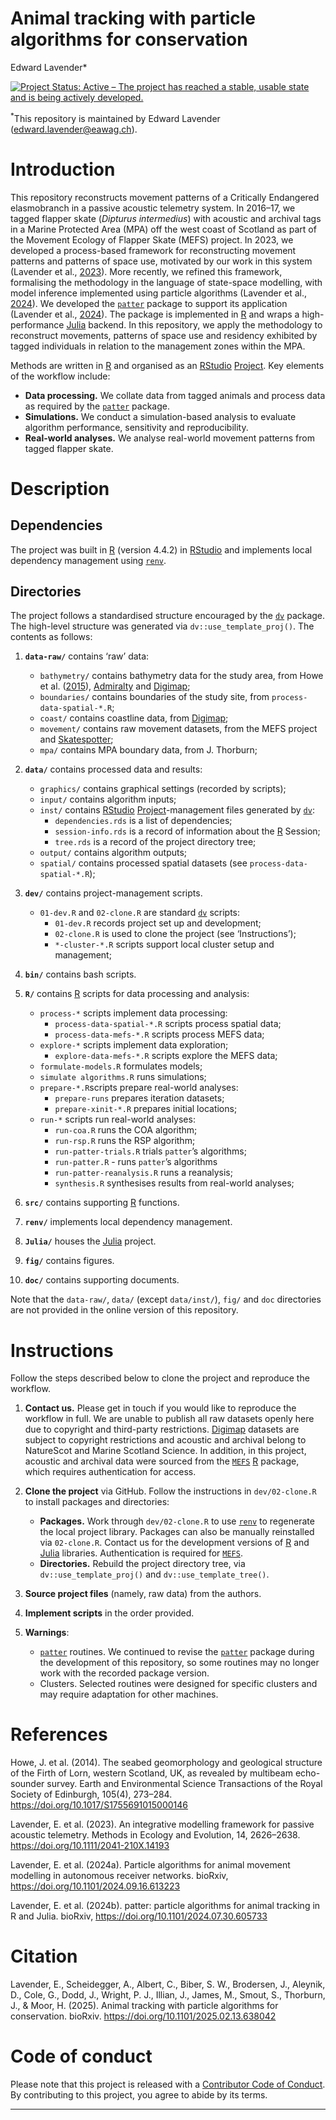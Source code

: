 Animal tracking with particle algorithms for conservation
================
Edward Lavender\*

[![Project Status: Active – The project has reached a stable, usable
state and is being actively
developed.](https://www.repostatus.org/badges/latest/active.svg)](https://www.repostatus.org/#active)

<sup>\*</sup>This repository is maintained by Edward Lavender
(<edward.lavender@eawag.ch>).

# Introduction

This repository reconstructs movement patterns of a Critically
Endangered elasmobranch in a passive acoustic telemetry system. In
2016–17, we tagged flapper skate (*Dipturus intermedius*) with acoustic
and archival tags in a Marine Protected Area (MPA) off the west coast of
Scotland as part of the Movement Ecology of Flapper Skate (MEFS)
project. In 2023, we developed a process-based framework for
reconstructing movement patterns and patterns of space use, motivated by
our work in this system (Lavender et al.,
[2023](https://doi.org/10.1111/2041-210X.14193)). More recently, we
refined this framework, formalising the methodology in the language of
state-space modelling, with model inference implemented using particle
algorithms (Lavender et al.,
[2024](https://doi.org/10.1101/2024.09.16.613223)). We developed the
[`patter`](https://github.com/edwardlavender/patter) package to support
its application (Lavender et al.,
[2024](https://doi.org/10.1101/2024.07.30.605733)). The package is
implemented in [R](https://www.r-project.org/) and wraps a
high-performance [Julia](http://julialang.org) backend. In this
repository, we apply the methodology to reconstruct movements, patterns
of space use and residency exhibited by tagged individuals in relation
to the management zones within the MPA.

Methods are written in [R](https://www.r-project.org/) and organised as
an [RStudio](https://www.rstudio.com/)
[Project](https://r4ds.had.co.nz/workflow-projects.html). Key elements
of the workflow include:

- **Data processing.** We collate data from tagged animals and process
  data as required by the
  [`patter`](https://github.com/edwardlavender/patter) package.
- **Simulations.** We conduct a simulation-based analysis to evaluate
  algorithm performance, sensitivity and reproducibility.
- **Real-world analyses.** We analyse real-world movement patterns from
  tagged flapper skate.

# Description

## Dependencies

The project was built in [R](https://www.r-project.org/) (version 4.4.2)
in [RStudio](https://www.rstudio.com/) and implements local dependency
management using
[`renv`](https://rstudio.github.io/renv/articles/renv.html).

## Directories

The project follows a standardised structure encouraged by the
[`dv`](https://github.com/edwardlavender/dv) package. The high-level
structure was generated via `dv::use_template_proj()`. The contents as
follows:

1.  **`data-raw/`** contains ‘raw’ data:

    - `bathymetry/` contains bathymetry data for the study area, from
      Howe et al. ([2015](https://doi.org/10.1017/S1755691015000146)),
      [Admiralty](https://www.admiralty.co.uk/access-data/seabed-mapping)
      and [Digimap](https://digimap.edina.ac.uk);
    - `boundaries/` contains boundaries of the study site, from
      `process-data-spatial-*.R`;
    - `coast/` contains coastline data, from
      [Digimap](https://digimap.edina.ac.uk);
    - `movement/` contains raw movement datasets, from the MEFS project
      and [Skatespotter](https://skatespotter.sams.ac.uk);
    - `mpa/` contains MPA boundary data, from J. Thorburn; <br/>

2.  **`data/`** contains processed data and results:

    - `graphics/` contains graphical settings (recorded by scripts);
    - `input/` contains algorithm inputs;
    - `inst/` contains [RStudio](https://www.rstudio.com/)
      [Project](https://r4ds.had.co.nz/workflow-projects.html)-management
      files generated by [`dv`](https://github.com/edwardlavender/dv):
      - `dependencies.rds` is a list of dependencies;
      - `session-info.rds` is a record of information about the
        [R](https://www.r-project.org/) Session;
      - `tree.rds` is a record of the project directory tree;
    - `output/` contains algorithm outputs;
    - `spatial/` contains processed spatial datasets (see
      `process-data-spatial-*.R`); <br/>

3.  **`dev/`** contains project-management scripts.

    - `01-dev.R` and `02-clone.R` are standard
      [`dv`](https://github.com/edwardlavender/dv) scripts:
      - `01-dev.R` records project set up and development;
      - `02-clone.R` is used to clone the project (see ‘Instructions’);
      - `*-cluster-*.R` scripts support local cluster setup and
        management;

4.  **`bin/`** contains bash scripts.

5.  **`R/`** contains [R](https://www.r-project.org/) scripts for data
    processing and analysis:

    - `process-*` scripts implement data processing:
      - `process-data-spatial-*.R` scripts process spatial data;
      - `process-data-mefs-*.R` scripts process MEFS data;
    - `explore-*` scripts implement data exploration;
      - `explore-data-mefs-*.R` scripts explore the MEFS data;
    - `formulate-models.R` formulates models;
    - `simulate algorithms.R` runs simulations;
    - `prepare-*.R`scripts prepare real-world analyses:
      - `prepare-runs` prepares iteration datasets;
      - `prepare-xinit-*.R` prepares initial locations;
    - `run-*` scripts run real-world analyses:
      - `run-coa.R` runs the COA algorithm;
      - `run-rsp.R` runs the RSP algorithm;
      - `run-patter-trials.R` trials `patter`’s algorithms;
      - `run-patter.R` - runs `patter`’s algorithms
      - `run-patter-reanalysis.R` runs a reanalysis;
      - `synthesis.R` synthesises results from real-world analyses;

6.  **`src/`** contains supporting [R](https://www.r-project.org/)
    functions.

7.  **`renv/`** implements local dependency management.

8.  **`Julia/`** houses the [Julia](http://julialang.org) project.

9.  **`fig/`** contains figures.

10. **`doc/`** contains supporting documents.

Note that the `data-raw/`, `data/` (except `data/inst/`), `fig/` and
`doc` directories are not provided in the online version of this
repository.

# Instructions

Follow the steps described below to clone the project and reproduce the
workflow.

1.  **Contact us.** Please get in touch if you would like to reproduce
    the workflow in full. We are unable to publish all raw datasets
    openly here due to copyright and third-party restrictions.
    [Digimap](https://digimap.edina.ac.uk) datasets are subject to
    copyright restrictions and acoustic and archival belong to
    NatureScot and Marine Scotland Science. In addition, in this
    project, acoustic and archival data were sourced from the
    [`MEFS`](https://github.com/edwardlavender/MEFS)
    [R](https://www.r-project.org/) package, which requires
    authentication for access.

2.  **Clone the project** via GitHub. Follow the instructions in
    `dev/02-clone.R` to install packages and directories:

    - **Packages.** Work through `dev/02-clone.R` to use
      [`renv`](https://rstudio.github.io/renv/articles/renv.html) to
      regenerate the local project library. Packages can also be
      manually reinstalled via `02-clone.R`. Contact us for the
      development versions of [R](https://www.r-project.org/) and
      [Julia](http://julialang.org) libraries. Authentication is
      required for [`MEFS`](https://github.com/edwardlavender/MEFS).
    - **Directories.** Rebuild the project directory tree, via
      `dv::use_template_proj()` and `dv::use_template_tree()`.

3.  **Source project files** (namely, raw data) from the authors.

4.  **Implement scripts** in the order provided.

5.  **Warnings**:

    - [`patter`](https://github.com/edwardlavender/patter) routines. We
      continued to revise the
      [`patter`](https://github.com/edwardlavender/patter) package
      during the development of this repository, so some routines may no
      longer work with the recorded package version.
    - Clusters. Selected routines were designed for specific clusters
      and may require adaptation for other machines.

# References

Howe, J. et al. (2014). The seabed geomorphology and geological
structure of the Firth of Lorn, western Scotland, UK, as revealed by
multibeam echo-sounder survey. Earth and Environmental Science
Transactions of the Royal Society of Edinburgh, 105(4), 273–284.
<https://doi.org/10.1017/S1755691015000146>

Lavender, E. et al. (2023). An integrative modelling framework for
passive acoustic telemetry. Methods in Ecology and Evolution, 14,
2626–2638. <https://doi.org/10.1111/2041-210X.14193>

Lavender, E. et al. (2024a). Particle algorithms for animal movement
modelling in autonomous receiver networks. bioRxiv,
<https://doi.org/10.1101/2024.09.16.613223>

Lavender, E. et al. (2024b). patter: particle algorithms for animal
tracking in R and Julia. bioRxiv,
<https://doi.org/10.1101/2024.07.30.605733>

# Citation

Lavender, E., Scheidegger, A., Albert, C., Biber, S. W., Brodersen, J.,
Aleynik, D., Cole, G., Dodd, J., Wright, P. J., Illian, J., James, M.,
Smout, S., Thorburn, J., & Moor, H. (2025). Animal tracking with
particle algorithms for conservation. bioRxiv.
<https://doi.org/10.1101/2025.02.13.638042>

# Code of conduct

Please note that this project is released with a [Contributor Code of
Conduct](https://contributor-covenant.org/version/2/1/CODE_OF_CONDUCT.html).
By contributing to this project, you agree to abide by its terms.

------------------------------------------------------------------------

